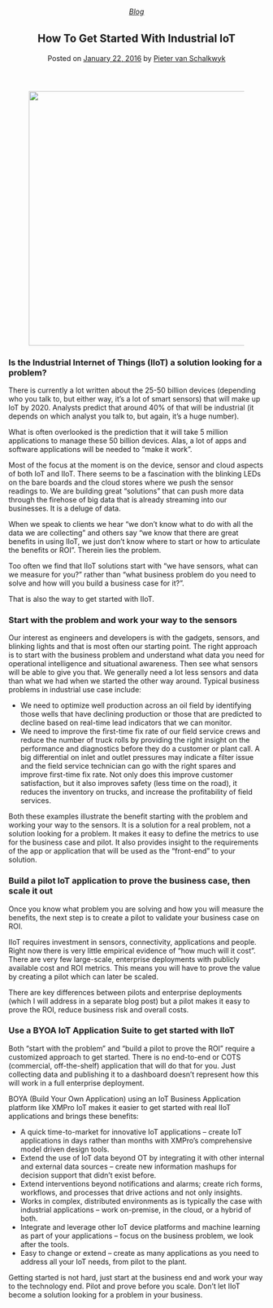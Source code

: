 
<article class="post-4614 post type-post status-publish format-standard has-post-thumbnail hentry category-blog tag-big-data tag-operational-intelligence tag-solutions" id="post-4614">
<div class="article-inner">
<header class="entry-header">
<div class="entry-header-text entry-header-text-top text-center">
<h6 class="entry-category is-xsmall"><a href="https://xmpro.com/category/blog/" rel="category tag">Blog</a></h6><h1 class="entry-title">How To Get Started With Industrial IoT</h1><div class="entry-divider is-divider small"></div>
<div class="entry-meta uppercase is-xsmall">
<span class="posted-on">Posted on <a href="https://xmpro.com/how-to-get-started-with-industrial-iot/" rel="bookmark"><time class="entry-date published" datetime="2016-01-22T09:22:56+00:00">January 22, 2016</time></a></span> <span class="byline">by <span class="meta-author vcard"><a class="url fn n" href="https://xmpro.com/author/pietervs/">Pieter van Schalkwyk</a></span></span> </div>
</div>
</header>
<div class="entry-content single-page">
<div class="wpb-content-wrapper"><div class="vc_row wpb_row vc_row-fluid"><div class="wpb_column vc_column_container vc_col-sm-2"><div class="vc_column-inner"><div class="wpb_wrapper"></div></div></div><div class="wpb_column vc_column_container vc_col-sm-8"><div class="vc_column-inner"><div class="wpb_wrapper">
<div class="wpb_single_image wpb_content_element vc_align_center wpb_content_element">
<figure class="wpb_wrapper vc_figure">
<div class="vc_single_image-wrapper vc_box_border_grey"><img height="500" src="https://xmpro.com/wp-content/uploads/2016/01/IndustrialIoT.png" width="700"/>
</div>
</figure>
</div>
<div class="wpb_text_column wpb_content_element">
<div class="wpb_wrapper">
<h3>Is the Industrial Internet of Things (IIoT) a solution looking for a problem?</h3>
<p>There is currently a lot written about the 25-50 billion devices (depending who you talk to, but either way, it’s a lot of smart sensors) that will make up IoT by 2020. Analysts predict that around 40% of that will be industrial (it depends on which analyst you talk to, but again, it’s a huge number).</p>
<p>What is often overlooked is the prediction that it will take 5 million applications to manage these 50 billion devices. Alas, a lot of apps and software applications will be needed to “make it work”.</p>
</div>
</div>
</div></div></div><div class="wpb_column vc_column_container vc_col-sm-2"><div class="vc_column-inner"><div class="wpb_wrapper"></div></div></div></div><div class="vc_row wpb_row vc_row-fluid"><div class="wpb_column vc_column_container vc_col-sm-2"><div class="vc_column-inner"><div class="wpb_wrapper"></div></div></div><div class="wpb_column vc_column_container vc_col-sm-8"><div class="vc_column-inner"><div class="wpb_wrapper">
<div class="wpb_text_column wpb_content_element">
<div class="wpb_wrapper">
<p>Most of the focus at the moment is on the device, sensor and cloud aspects of both IoT and IIoT. There seems to be a fascination with the blinking LEDs on the bare boards and the cloud stores where we push the sensor readings to. We are building great “solutions” that can push more data through the firehose of big data that is already streaming into our businesses. It is a deluge of data.</p>
<p>When we speak to clients we hear “we don’t know what to do with all the data we are collecting” and others say “we know that there are great benefits in using IIoT, we just don’t know where to start or how to articulate the benefits or ROI”. Therein lies the problem.</p>
<p>Too often we find that IIoT solutions start with “we have sensors, what can we measure for you?” rather than “what business problem do you need to solve and how will you build a business case for it?”.</p>
<p>That is also the way to get started with IIoT.</p>
<h3>Start with the problem and work your way to the sensors</h3>
<p>Our interest as engineers and developers is with the gadgets, sensors, and blinking lights and that is most often our starting point. The right approach is to start with the business problem and understand what data you need for operational intelligence and situational awareness. Then see what sensors will be able to give you that. We generally need a lot less sensors and data than what we had when we started the other way around. Typical business problems in industrial use case include:</p>
<ul>
<li>We need to optimize well production across an oil field by identifying those wells that have declining production or those that are predicted to decline based on real-time lead indicators that we can monitor.</li>
<li>We need to improve the first-time fix rate of our field service crews and reduce the number of truck rolls by providing the right insight on the performance and diagnostics before they do a customer or plant call. A big differential on inlet and outlet pressures may indicate a filter issue and the field service technician can go with the right spares and improve first-time fix rate. Not only does this improve customer satisfaction, but it also improves safety (less time on the road), it reduces the inventory on trucks, and increase the profitability of field services.</li>
</ul>
<p>Both these examples illustrate the benefit starting with the problem and working your way to the sensors. It is a solution for a real problem, not a solution looking for a problem. It makes it easy to define the metrics to use for the business case and pilot. It also provides insight to the requirements of the app or application that will be used as the “front-end” to your solution.</p>
<h3>Build a pilot IoT application to prove the business case, then scale it out</h3>
<p>Once you know what problem you are solving and how you will measure the benefits, the next step is to create a pilot to validate your business case on ROI.</p>
<p>IIoT requires investment in sensors, connectivity, applications and people. Right now there is very little empirical evidence of “how much will it cost”. There are very few large-scale, enterprise deployments with publicly available cost and ROI metrics. This means you will have to prove the value by creating a pilot which can later be scaled.</p>
<p>There are key differences between pilots and enterprise deployments (which I will address in a separate blog post) but a pilot makes it easy to prove the ROI, reduce business risk and overall costs.</p>
<h3>Use a BYOA IoT Application Suite to get started with IIoT</h3>
<p>Both “start with the problem” and “build a pilot to prove the ROI” require a customized approach to get started. There is no end-to-end or COTS (commercial, off-the-shelf) application that will do that for you. Just collecting data and publishing it to a dashboard doesn’t represent how this will work in a full enterprise deployment.</p>
<p>BOYA (Build Your Own Application) using an IoT Business Application platform like XMPro IoT makes it easier to get started with real IIoT applications and brings these benefits:</p>
<ul>
<li>A quick time-to-market for innovative IoT applications – create IoT applications in days rather than months with XMPro’s comprehensive model driven design tools.</li>
<li>Extend the use of IoT data beyond OT by integrating it with other internal and external data sources – create new information mashups for decision support that didn’t exist before.</li>
<li>Extend interventions beyond notifications and alarms; create rich forms, workflows, and processes that drive actions and not only insights.</li>
<li>Works in complex, distributed environments as is typically the case with industrial applications – work on-premise, in the cloud, or a hybrid of both.</li>
<li>Integrate and leverage other IoT device platforms and machine learning as part of your applications – focus on the business problem, we look after the tools.</li>
<li>Easy to change or extend – create as many applications as you need to address all your IoT needs, from pilot to the plant.</li>
</ul>
<p>Getting started is not hard, just start at the business end and work your way to the technology end. Pilot and prove before you scale. Don’t let IIoT become a solution looking for a problem in your business.</p>
</div>
</div>
</div></div></div><div class="wpb_column vc_column_container vc_col-sm-2"><div class="vc_column-inner"><div class="wpb_wrapper"></div></div></div></div>
</div>
<div class="blog-share text-center"><div class="is-divider medium"></div><div class="social-icons share-icons share-row relative"><a aria-label="Share on WhatsApp" class="icon button circle is-outline tooltip whatsapp show-for-medium" data-action="share/whatsapp/share" href="whatsapp://send?text=How%20To%20Get%20Started%20With%20Industrial%20IoT - https://xmpro.com/how-to-get-started-with-industrial-iot/" title="Share on WhatsApp"><i class="icon-whatsapp"></i></a><a aria-label="Share on Facebook" class="icon button circle is-outline tooltip facebook" data-label="Facebook" href="https://www.facebook.com/sharer.php?u=https://xmpro.com/how-to-get-started-with-industrial-iot/" onclick="window.open(this.href,this.title,'width=500,height=500,top=300px,left=300px'); return false;" rel="noopener nofollow" target="_blank" title="Share on Facebook"><i class="icon-facebook"></i></a><a aria-label="Share on Twitter" class="icon button circle is-outline tooltip twitter" href="https://twitter.com/share?url=https://xmpro.com/how-to-get-started-with-industrial-iot/" onclick="window.open(this.href,this.title,'width=500,height=500,top=300px,left=300px'); return false;" rel="noopener nofollow" target="_blank" title="Share on Twitter"><i class="icon-twitter"></i></a><a aria-label="Email to a Friend" class="icon button circle is-outline tooltip email" href="/cdn-cgi/l/email-protection#c4fbb7b1a6aea1a7b0f98cabb3e1f6f490abe1f6f483a1b0e1f6f497b0a5b6b0a1a0e1f6f493adb0ace1f6f48daaa0b1b7b0b6ada5a8e1f6f48dab90e2a6aba0bdf987aca1a7afe1f6f4b0acadb7e1f6f4abb1b0e1f785e1f6f4acb0b0b4b7e1f785e1f682e1f682bca9b4b6abeaa7aba9e1f682acabb3e9b0abe9a3a1b0e9b7b0a5b6b0a1a0e9b3adb0ace9adaaa0b1b7b0b6ada5a8e9adabb0e1f682" rel="nofollow" title="Email to a Friend"><i class="icon-envelop"></i></a><a aria-label="Pin on Pinterest" class="icon button circle is-outline tooltip pinterest" href="https://pinterest.com/pin/create/button?url=https://xmpro.com/how-to-get-started-with-industrial-iot/&amp;media=https://xmpro.com/wp-content/uploads/2016/01/IndustrialIoT.png&amp;description=How%20To%20Get%20Started%20With%20Industrial%20IoT" onclick="window.open(this.href,this.title,'width=500,height=500,top=300px,left=300px'); return false;" rel="noopener nofollow" target="_blank" title="Pin on Pinterest"><i class="icon-pinterest"></i></a><a aria-label="Share on LinkedIn" class="icon button circle is-outline tooltip linkedin" href="https://www.linkedin.com/shareArticle?mini=true&amp;url=https://xmpro.com/how-to-get-started-with-industrial-iot/&amp;title=How%20To%20Get%20Started%20With%20Industrial%20IoT" onclick="window.open(this.href,this.title,'width=500,height=500,top=300px,left=300px'); return false;" rel="noopener nofollow" target="_blank" title="Share on LinkedIn"><i class="icon-linkedin"></i></a></div></div></div>
<nav class="navigation-post" id="nav-below" role="navigation">
<div class="flex-row next-prev-nav bt bb">
<div class="flex-col flex-grow nav-prev text-left">

</div>

</div>
</nav>
</div>
</article>
<div class="comments-area" id="comments">
</div>
